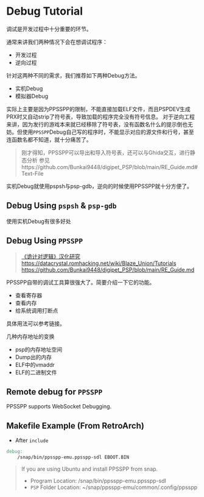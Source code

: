 # Debug Tutorial
调试是开发过程中十分重要的环节。

通常来讲我们两种情况下会在想调试程序：
+ 开发过程
+ 逆向过程

针对这两种不同的需求，我们推荐如下两种Debug方法。
+ 实机Debug
+ 模拟器Debug

实际上主要是因为PPSSPP的限制，不能直接加载ELF文件，而且PSPDEV生成PRX时又自动strip了符号表，导致加载的程序完全没有符号信息。
对于逆向工程来讲，因为发行的游戏本来就已经移除了符号表，没有函数名什么的提示倒也无妨。但使用`PPSSPP`Debug自己写的程序时，不能显示对应的源文件和行号，甚至连函数名都不知道，就十分痛苦了。

> 刚才得知，PPSSPP可以导出和导入符号表，还可以与Ghida交互，进行静态分析
> 参见https://github.com/Bunkai9448/digipet_PSP/blob/main/RE_Guide.md#Text-File

实机Debug就使用pspsh与psp-gdb，逆向的时候使用PPSSPP就十分方便了。
## Debug Using `pspsh` & `psp-gdb`
使用实机Debug有很多好处

## Debug Using `PPSSPP`
> [《诡计对逻辑》汉化研究](https://pbteam.cn/posts/txl-hack/)
> https://datacrystal.romhacking.net/wiki/Blaze_Union/Tutorials
> https://github.com/Bunkai9448/digipet_PSP/blob/main/RE_Guide.md

PPSSPP自带的调试工具算很强大了。简要介绍一下它的功能。
+ 查看寄存器
+ 查看内存
+ 给系统调用打断点

具体用法可以参考链接。

几种内存地址的变换
+ psp的内存地址空间
+ Dump出的内存
+ ELF中的vmaddr
+ ELF的二进制文件

## Remote debug for `PPSSPP`
PPSSPP supports WebSocket Debugging.

## Makefile Example (From RetroArch)
+ After `include`
```Makefile
debug:
    /snap/bin/ppsspp-emu.ppsspp-sdl EBOOT.BIN
```

> If you are using Ubuntu and install PPSSPP from snap.
> + Program Location: /snap/bin/ppsspp-emu.ppsspp-sdl
> + `PSP` Folder Location: ~/snap/ppsspp-emu/common/.config/ppsspp